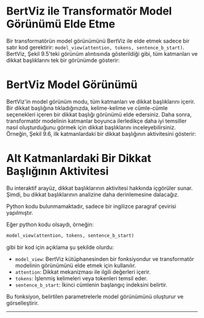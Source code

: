 # BertViz ile Transformatör Model Görünümü Elde Etme

Bir transformatörün model görünümünü BertViz ile elde etmek sadece bir satır kod gerektirir: `model_view(attention, tokens, sentence_b_start)`. BertViz, Şekil 9.5'teki görünüm alıntısında gösterildiği gibi, tüm katmanları ve dikkat başlıklarını tek bir görünümde gösterir:

# BertViz Model Görünümü

BertViz'in model görünüm modu, tüm katmanları ve dikkat başlıklarını içerir. Bir dikkat başlığına tıkladığınızda, kelime-kelime ve cümle-cümle seçenekleri içeren bir dikkat başlığı görünümü elde edersiniz. Daha sonra, transformatör modelinin katmanlar boyunca ilerledikçe daha iyi temsiller nasıl oluşturduğunu görmek için dikkat başlıklarını inceleyebilirsiniz. Örneğin, Şekil 9.6, ilk katmanlardaki bir dikkat başlığının aktivitesini gösterir:

# Alt Katmanlardaki Bir Dikkat Başlığının Aktivitesi

Bu interaktif arayüz, dikkat başlıklarının aktivitesi hakkında içgörüler sunar. Şimdi, bu dikkat başlıklarının analizine daha derinlemesine dalacağız.

Python kodu bulunmamaktadır, sadece bir ingilizce paragraf çevirisi yapılmıştır. 

Eğer python kodu olsaydı, örneğin:
```python
model_view(attention, tokens, sentence_b_start)
```
gibi bir kod için açıklama şu şekilde olurdu:

*   `model_view`: BertViz kütüphanesinden bir fonksiyondur ve transformatör modelinin görünümünü elde etmek için kullanılır.
*   `attention`: Dikkat mekanizması ile ilgili değerleri içerir.
*   `tokens`: İşlenmiş kelimeleri veya tokenleri temsil eder.
*   `sentence_b_start`: İkinci cümlenin başlangıç indeksini belirtir.

Bu fonksiyon, belirtilen parametrelerle model görünümünü oluşturur ve görselleştirir.

---

